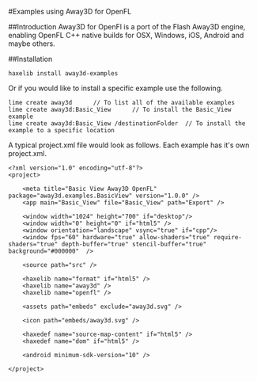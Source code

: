 #Examples using Away3D for OpenFL

##Introduction
Away3D for OpenFl is a port of the Flash Away3D engine, enabling OpenFL C++ native 
builds for OSX, Windows, iOS, Android and maybe others.

##Installation

    haxelib install away3d-examples
    
Or if you would like to install a specific example use the following.

    lime create away3d      // To list all of the available examples
    lime create away3d:Basic_View      // To install the Basic_View example
    lime create away3d:Basic_View /destinationFolder  // To install the example to a specific location
    
A typical project.xml file would look as follows. Each example has it's own project.xml.

    <?xml version="1.0" encoding="utf-8"?>
    <project>
        
        <meta title="Basic View Away3D OpenFL" package="away3d.examples.BasicView" version="1.0.0" />
        <app main="Basic_View" file="Basic_View" path="Export" />
        
        <window width="1024" height="700" if="desktop"/>
        <window width="0" height="0" if="html5" />
        <window orientation="landscape" vsync="true" if="cpp"/>
        <window fps="60" hardware="true" allow-shaders="true" require-shaders="true" depth-buffer="true" stencil-buffer="true"  background="#000000"  />
            
        <source path="src" />
        
        <haxelib name="format" if="html5" />
        <haxelib name="away3d" />
        <haxelib name="openfl" />
        
        <assets path="embeds" exclude="away3d.svg" />

        <icon path="embeds/away3d.svg" />
        
        <haxedef name="source-map-content" if="html5" />
        <haxedef name="dom" if="html5" />

        <android minimum-sdk-version="10" />

    </project>
